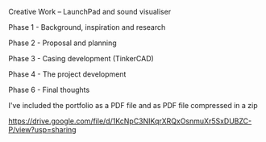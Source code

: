 Creative Work – LaunchPad and sound visualiser 

Phase 1 - Background, inspiration and research 

Phase 2 - Proposal and planning 

Phase 3 - Casing development (TinkerCAD)

Phase 4 - The project development 

Phase 6 - Final thoughts

I've included the portfolio as a PDF file and as PDF file compressed in a zip 

https://drive.google.com/file/d/1KcNpC3NIKqrXRQxOsnmuXr5SxDUBZC-P/view?usp=sharing

